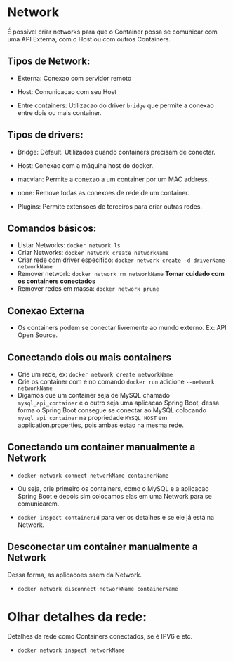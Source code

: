 # Network

É possível criar networks para que o Container possa se comunicar com uma API Externa, com o Host ou com outros Containers.

## Tipos de Network:

- Externa: Conexao com servidor remoto

- Host: Comunicacao com seu Host

- Entre containers: Utilizacao do driver `bridge` que permite a conexao entre dois ou mais container.

## Tipos de drivers:

- Bridge: Default. Utilizados quando containers precisam de conectar.

- Host: Conexao com a máquina host do docker.

- macvlan: Permite a conexao a um container por um MAC address.

- none: Remove todas as conexoes de rede de um container.

- Plugins: Permite extensoes de terceiros para criar outras redes.

## Comandos básicos:

- Listar Networks: `docker network ls`
- Criar Networks: `docker network create networkName`
- Criar rede com driver especifico: `docker network create -d driverName networkName`
- Remover network: `docker network rm networkName` **Tomar cuidado com os containers conectados**
- Remover redes em massa: `docker network prune`

## Conexao Externa

- Os containers podem se conectar livremente ao mundo externo. Ex: API Open Source.

## Conectando dois ou mais containers

- Crie um rede, ex: `docker network create networkName`
- Crie os container com e no comando `docker run` adicione `--network networkName`
- Digamos que um container seja de MySQL chamado `mysql_api_container` e o outro seja uma aplicacao Spring Boot, dessa forma o Spring Boot consegue se conectar ao MySQL colocando `mysql_api_container` na propriedade `MYSQL_HOST` em application.properties, pois ambas estao na mesma rede.

## Conectando um container manualmente a Network

- `docker network connect networkName containerName`
- Ou seja, crie primeiro os containers, como o MySQL e a aplicacao Spring Boot e depois sim colocamos elas em uma Network para se comunicarem.

- `docker inspect containerId` para ver os detalhes e se ele já está na Network.

## Desconectar um container manualmente a Network

Dessa forma, as aplicacoes saem da Network.

- `docker network disconnect networkName containerName`

# Olhar detalhes da rede:

Detalhes da rede como Containers conectados, se é IPV6 e etc.

- `docker network inspect networkName`
